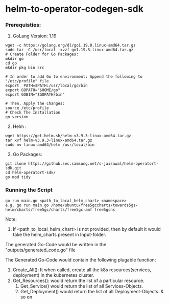 # helm-to-operator-codegen-sdk 
### Prerequisties:
1. GoLang Version: 1.19
```
wget -c https://golang.org/dl/go1.19.8.linux-amd64.tar.gz
sudo tar -C /usr/local -xvzf go1.19.8.linux-amd64.tar.gz
# Create Folder for Go Packages:
mkdir go
cd go
mkdir pkg bin src

# In order to add Go to environment: Append the following to "/etc/profile" file
export  PATH=$PATH:/usr/local/go/bin
export GOPATH="$HOME/go"
export GOBIN="$GOPATH/bin"

# Then, Apply the changes:
source /etc/profile
# Check The Installation
go version
```


2. Helm :
```
wget https://get.helm.sh/helm-v3.9.3-linux-amd64.tar.gz
tar xvf helm-v3.9.3-linux-amd64.tar.gz
sudo mv linux-amd64/helm /usr/local/bin
```

3. Go Packages:
```
git clone https://github.sec.samsung.net/s-jaisawal/helm-operatort-sdk.git
cd helm-operatort-sdk/
go mod tidy
```

### Running the Script
```
go run main.go <path_to_local_helm_chart> <namespace>
e.g. go run main.go /home/ubuntu/free5gccharts/towards5gs-helm/charts/free5gc/charts/free5gc-amf free5gcns
```
Note: 
1. If <path_to_local_helm_chart> is not provided, then by default it would take the helm_charts present in Input-folder.

The generated Go-Code would be written in the "outputs/generated_code.go" file

The Generated Go-Code would contain the following plugable function:
1. Create_All():  It when called, create all the k8s resources(services, deployment) in the kubernetes cluster.
2. Get_Resources(): would return the list of a particular resource.
    1. Get_Service() would return the list of all Services-Objects.
    2. Get_Deployment() would return the list of all Deployment-Objects. & so on
